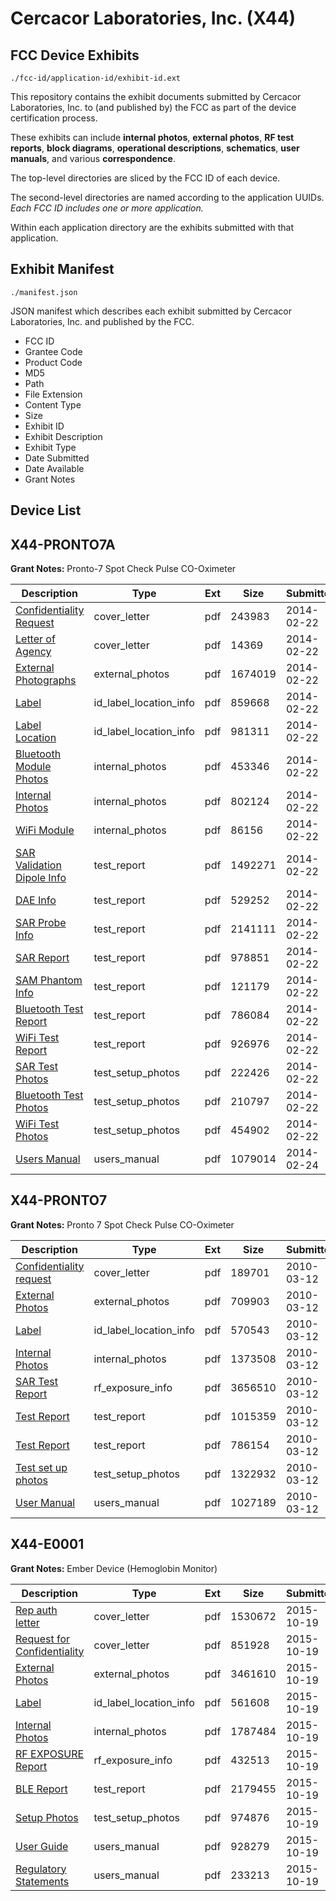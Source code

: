 # Cercacor Laboratories, Inc. (X44)
## FCC Device Exhibits

```
./fcc-id/application-id/exhibit-id.ext
```

This repository contains the exhibit documents submitted by Cercacor Laboratories, Inc. to (and published by) the FCC as part of the device certification process.

These exhibits can include **internal photos**, **external photos**, **RF test reports**, **block diagrams**, **operational descriptions**, **schematics**, **user manuals**, and various **correspondence**.

The top-level directories are sliced by the FCC ID of each device.

The second-level directories are named according to the application UUIDs. *Each FCC ID includes one or more application.*

Within each application directory are the exhibits submitted with that application. 

## Exhibit Manifest

```
./manifest.json
```

JSON manifest which describes each exhibit submitted by Cercacor Laboratories, Inc. and published by the FCC.

- FCC ID
- Grantee Code
- Product Code
- MD5
- Path
- File Extension
- Content Type
- Size
- Exhibit ID
- Exhibit Description
- Exhibit Type
- Date Submitted
- Date Available
- Grant Notes

## Device List
## X44-PRONTO7A
**Grant Notes:** Pronto-7 Spot Check Pulse CO-Oximeter

| Description | Type | Ext | Size | Submitted | Available |
| ----------- | ---- | --- | ---- | --------- | --------- |
| [Confidentiality Request](X44-PRONTO7A/3904ef098225c185307bb7421609f677/2197917.pdf) | cover_letter | pdf | 243983 | 2014-02-22 | 2014-02-24 |
| [Letter of Agency](X44-PRONTO7A/3904ef098225c185307bb7421609f677/2197923.pdf) | cover_letter | pdf | 14369 | 2014-02-22 | 2014-02-24 |
| [External Photographs](X44-PRONTO7A/3904ef098225c185307bb7421609f677/2197921.pdf) | external_photos | pdf | 1674019 | 2014-02-22 | 2014-02-24 |
| [Label](X44-PRONTO7A/3904ef098225c185307bb7421609f677/2197922.pdf) | id_label_location_info | pdf | 859668 | 2014-02-22 | 2014-02-24 |
| [Label Location](X44-PRONTO7A/3904ef098225c185307bb7421609f677/2197928.pdf) | id_label_location_info | pdf | 981311 | 2014-02-22 | 2014-02-24 |
| [Bluetooth Module Photos](X44-PRONTO7A/3904ef098225c185307bb7421609f677/2197925.pdf) | internal_photos | pdf | 453346 | 2014-02-22 | 2014-02-24 |
| [Internal Photos](X44-PRONTO7A/3904ef098225c185307bb7421609f677/2197926.pdf) | internal_photos | pdf | 802124 | 2014-02-22 | 2014-02-24 |
| [WiFi Module](X44-PRONTO7A/3904ef098225c185307bb7421609f677/2197927.pdf) | internal_photos | pdf | 86156 | 2014-02-22 | 2014-02-24 |
| [SAR Validation Dipole Info](X44-PRONTO7A/3904ef098225c185307bb7421609f677/2047606.pdf) | test_report | pdf | 1492271 | 2014-02-22 | 2014-02-24 |
| [DAE Info](X44-PRONTO7A/3904ef098225c185307bb7421609f677/2047607.pdf) | test_report | pdf | 529252 | 2014-02-22 | 2014-02-24 |
| [SAR Probe Info](X44-PRONTO7A/3904ef098225c185307bb7421609f677/2047608.pdf) | test_report | pdf | 2141111 | 2014-02-22 | 2014-02-24 |
| [SAR Report](X44-PRONTO7A/3904ef098225c185307bb7421609f677/2197924.pdf) | test_report | pdf | 978851 | 2014-02-22 | 2014-02-24 |
| [SAM Phantom Info](X44-PRONTO7A/3904ef098225c185307bb7421609f677/2197932.pdf) | test_report | pdf | 121179 | 2014-02-22 | 2014-02-24 |
| [Bluetooth Test Report](X44-PRONTO7A/3904ef098225c185307bb7421609f677/2197934.pdf) | test_report | pdf | 786084 | 2014-02-22 | 2014-02-24 |
| [WiFi Test Report](X44-PRONTO7A/3904ef098225c185307bb7421609f677/852207.pdf) | test_report | pdf | 926976 | 2014-02-22 | 2014-02-24 |
| [SAR Test Photos](X44-PRONTO7A/3904ef098225c185307bb7421609f677/2197933.pdf) | test_setup_photos | pdf | 222426 | 2014-02-22 | 2014-02-24 |
| [Bluetooth Test Photos](X44-PRONTO7A/3904ef098225c185307bb7421609f677/2197936.pdf) | test_setup_photos | pdf | 210797 | 2014-02-22 | 2014-02-24 |
| [WiFi Test Photos](X44-PRONTO7A/3904ef098225c185307bb7421609f677/852206.pdf) | test_setup_photos | pdf | 454902 | 2014-02-22 | 2014-02-24 |
| [Users Manual](X44-PRONTO7A/3904ef098225c185307bb7421609f677/2198730.pdf) | users_manual | pdf | 1079014 | 2014-02-24 | 2014-02-24 |
## X44-PRONTO7
**Grant Notes:** Pronto 7 Spot Check Pulse CO-Oximeter

| Description | Type | Ext | Size | Submitted | Available |
| ----------- | ---- | --- | ---- | --------- | --------- |
| [Confidentiality request](X44-PRONTO7/8b055fc8f3907d5cf2fd22fb0f7bafa1/1251766.pdf) | cover_letter | pdf | 189701 | 2010-03-12 | 2010-03-12 |
| [External Photos](X44-PRONTO7/8b055fc8f3907d5cf2fd22fb0f7bafa1/1251756.pdf) | external_photos | pdf | 709903 | 2010-03-12 | 2010-03-12 |
| [Label](X44-PRONTO7/8b055fc8f3907d5cf2fd22fb0f7bafa1/1251757.pdf) | id_label_location_info | pdf | 570543 | 2010-03-12 | 2010-03-12 |
| [Internal Photos](X44-PRONTO7/8b055fc8f3907d5cf2fd22fb0f7bafa1/1251758.pdf) | internal_photos | pdf | 1373508 | 2010-03-12 | 2010-03-12 |
| [SAR Test Report](X44-PRONTO7/8b055fc8f3907d5cf2fd22fb0f7bafa1/1251765.pdf) | rf_exposure_info | pdf | 3656510 | 2010-03-12 | 2010-03-12 |
| [Test Report](X44-PRONTO7/8b055fc8f3907d5cf2fd22fb0f7bafa1/1251761.pdf) | test_report | pdf | 1015359 | 2010-03-12 | 2010-03-12 |
| [Test Report](X44-PRONTO7/8b055fc8f3907d5cf2fd22fb0f7bafa1/1251762.pdf) | test_report | pdf | 786154 | 2010-03-12 | 2010-03-12 |
| [Test set up photos](X44-PRONTO7/8b055fc8f3907d5cf2fd22fb0f7bafa1/1251763.pdf) | test_setup_photos | pdf | 1322932 | 2010-03-12 | 2010-03-12 |
| [User Manual](X44-PRONTO7/8b055fc8f3907d5cf2fd22fb0f7bafa1/1251764.pdf) | users_manual | pdf | 1027189 | 2010-03-12 | 2010-03-12 |
## X44-E0001
**Grant Notes:** Ember Device (Hemoglobin Monitor)

| Description | Type | Ext | Size | Submitted | Available |
| ----------- | ---- | --- | ---- | --------- | --------- |
| [Rep auth letter](X44-E0001/89657c59468091307d9898b7d8bcf902/2786480.pdf) | cover_letter | pdf | 1530672 | 2015-10-19 | 2015-10-19 |
| [Request for Confidentiality](X44-E0001/89657c59468091307d9898b7d8bcf902/2786481.pdf) | cover_letter | pdf | 851928 | 2015-10-19 | 2015-10-19 |
| [External Photos](X44-E0001/89657c59468091307d9898b7d8bcf902/2786476.pdf) | external_photos | pdf | 3461610 | 2015-10-19 | 2016-04-16 |
| [Label](X44-E0001/89657c59468091307d9898b7d8bcf902/2786482.pdf) | id_label_location_info | pdf | 561608 | 2015-10-19 | 2015-10-19 |
| [Internal Photos](X44-E0001/89657c59468091307d9898b7d8bcf902/2786477.pdf) | internal_photos | pdf | 1787484 | 2015-10-19 | 2016-04-16 |
| [RF EXPOSURE Report](X44-E0001/89657c59468091307d9898b7d8bcf902/2786496.pdf) | rf_exposure_info | pdf | 432513 | 2015-10-19 | 2015-10-19 |
| [BLE Report](X44-E0001/89657c59468091307d9898b7d8bcf902/2786483.pdf) | test_report | pdf | 2179455 | 2015-10-19 | 2015-10-19 |
| [Setup Photos](X44-E0001/89657c59468091307d9898b7d8bcf902/2786475.pdf) | test_setup_photos | pdf | 974876 | 2015-10-19 | 2016-04-16 |
| [User Guide](X44-E0001/89657c59468091307d9898b7d8bcf902/2786478.pdf) | users_manual | pdf | 928279 | 2015-10-19 | 2016-04-16 |
| [Regulatory Statements](X44-E0001/89657c59468091307d9898b7d8bcf902/2786479.pdf) | users_manual | pdf | 233213 | 2015-10-19 | 2016-04-16 |
